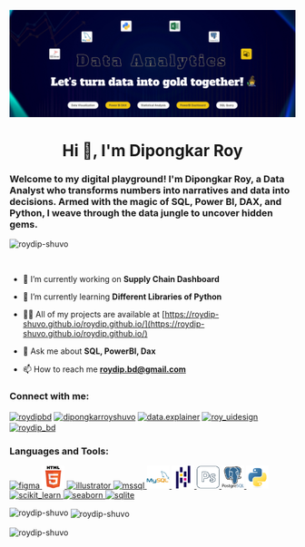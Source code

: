 ![image alt](https://github.com/RoyDip-Shuvo/RoyDip-Shuvo/blob/b9332cde32a630c081204f953d10af0f731c06c8/Git%20Cover.jpg)
<h1 align="center">Hi 👋, I'm Dipongkar Roy</h1>
<h3 align="Left">Welcome to my digital playground! I'm Dipongkar Roy, a Data Analyst who transforms numbers into narratives and data into decisions. Armed with the magic of SQL, Power BI, DAX, and Python, I weave through the data jungle to uncover hidden gems.</h3>

<p align="left"> <img src="https://komarev.com/ghpvc/?username=roydip-shuvo&label=Profile%20views&color=0e75b6&style=flat" alt="roydip-shuvo" /> </p>

<p align="left"> <a href="https://twitter.com/" target="blank"><img src="https://img.shields.io/twitter/follow/?logo=twitter&style=for-the-badge" alt="" /></a> </p>

- 🔭 I’m currently working on **Supply Chain Dashboard**

- 🌱 I’m currently learning **Different Libraries of Python**

- 👨‍💻 All of my projects are available at [https://roydip-shuvo.github.io/roydip.github.io/](https://roydip-shuvo.github.io/roydip.github.io/)

- 💬 Ask me about **SQL, PowerBI, Dax**

- 📫 How to reach me **roydip.bd@gmail.com**

<h3 align="left">Connect with me:</h3>
<p align="left">
<a href="https://linkedin.com/in/roydipbd" target="blank"><img align="center" src="https://raw.githubusercontent.com/rahuldkjain/github-profile-readme-generator/master/src/images/icons/Social/linked-in-alt.svg" alt="roydipbd" height="30" width="40" /></a>
<a href="https://kaggle.com/dipongkarroyshuvo" target="blank"><img align="center" src="https://raw.githubusercontent.com/rahuldkjain/github-profile-readme-generator/master/src/images/icons/Social/kaggle.svg" alt="dipongkarroyshuvo" height="30" width="40" /></a>
<a href="https://instagram.com/data.explainer" target="blank"><img align="center" src="https://raw.githubusercontent.com/rahuldkjain/github-profile-readme-generator/master/src/images/icons/Social/instagram.svg" alt="data.explainer" height="30" width="40" /></a>
<a href="https://dribbble.com/roy_uidesign" target="blank"><img align="center" src="https://raw.githubusercontent.com/rahuldkjain/github-profile-readme-generator/master/src/images/icons/Social/dribbble.svg" alt="roy_uidesign" height="30" width="40" /></a>
<a href="https://www.hackerrank.com/roydip_bd" target="blank"><img align="center" src="https://raw.githubusercontent.com/rahuldkjain/github-profile-readme-generator/master/src/images/icons/Social/hackerrank.svg" alt="roydip_bd" height="30" width="40" /></a>
</p>

<h3 align="left">Languages and Tools:</h3>
<p align="left"> <a href="https://www.figma.com/" target="_blank" rel="noreferrer"> <img src="https://www.vectorlogo.zone/logos/figma/figma-icon.svg" alt="figma" width="40" height="40"/> </a> <a href="https://www.w3.org/html/" target="_blank" rel="noreferrer"> <img src="https://raw.githubusercontent.com/devicons/devicon/master/icons/html5/html5-original-wordmark.svg" alt="html5" width="40" height="40"/> </a> <a href="https://www.adobe.com/in/products/illustrator.html" target="_blank" rel="noreferrer"> <img src="https://www.vectorlogo.zone/logos/adobe_illustrator/adobe_illustrator-icon.svg" alt="illustrator" width="40" height="40"/> </a> <a href="https://www.microsoft.com/en-us/sql-server" target="_blank" rel="noreferrer"> <img src="https://www.svgrepo.com/show/303229/microsoft-sql-server-logo.svg" alt="mssql" width="40" height="40"/> </a> <a href="https://www.mysql.com/" target="_blank" rel="noreferrer"> <img src="https://raw.githubusercontent.com/devicons/devicon/master/icons/mysql/mysql-original-wordmark.svg" alt="mysql" width="40" height="40"/> </a> <a href="https://pandas.pydata.org/" target="_blank" rel="noreferrer"> <img src="https://raw.githubusercontent.com/devicons/devicon/2ae2a900d2f041da66e950e4d48052658d850630/icons/pandas/pandas-original.svg" alt="pandas" width="40" height="40"/> </a> <a href="https://www.photoshop.com/en" target="_blank" rel="noreferrer"> <img src="https://raw.githubusercontent.com/devicons/devicon/master/icons/photoshop/photoshop-line.svg" alt="photoshop" width="40" height="40"/> </a> <a href="https://www.postgresql.org" target="_blank" rel="noreferrer"> <img src="https://raw.githubusercontent.com/devicons/devicon/master/icons/postgresql/postgresql-original-wordmark.svg" alt="postgresql" width="40" height="40"/> </a> <a href="https://www.python.org" target="_blank" rel="noreferrer"> <img src="https://raw.githubusercontent.com/devicons/devicon/master/icons/python/python-original.svg" alt="python" width="40" height="40"/> </a> <a href="https://scikit-learn.org/" target="_blank" rel="noreferrer"> <img src="https://upload.wikimedia.org/wikipedia/commons/0/05/Scikit_learn_logo_small.svg" alt="scikit_learn" width="40" height="40"/> </a> <a href="https://seaborn.pydata.org/" target="_blank" rel="noreferrer"> <img src="https://seaborn.pydata.org/_images/logo-mark-lightbg.svg" alt="seaborn" width="40" height="40"/> </a> <a href="https://www.sqlite.org/" target="_blank" rel="noreferrer"> <img src="https://www.vectorlogo.zone/logos/sqlite/sqlite-icon.svg" alt="sqlite" width="40" height="40"/> </a> </p>

<p><img align="left" src="https://github-readme-stats.vercel.app/api/top-langs?username=roydip-shuvo&show_icons=true&locale=en&layout=compact" alt="roydip-shuvo" /></p>

<p>&nbsp;<img align="center" src="https://github-readme-stats.vercel.app/api?username=roydip-shuvo&show_icons=true&locale=en" alt="roydip-shuvo" /></p>

<p><img align="center" src="https://github-readme-streak-stats.herokuapp.com/?user=roydip-shuvo&" alt="roydip-shuvo" /></p>
